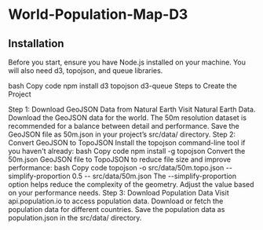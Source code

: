 # World-Population-Map-D3

## Installation

Before you start, ensure you have Node.js installed on your machine. You will also need d3, topojson, and queue libraries.

bash
Copy code
npm install d3 topojson d3-queue
Steps to Create the Project

Step 1: Download GeoJSON Data from Natural Earth
Visit Natural Earth Data.
Download the GeoJSON data for the world. The 50m resolution dataset is recommended for a balance between detail and performance.
Save the GeoJSON file as 50m.json in your project’s src/data/ directory.
Step 2: Convert GeoJSON to TopoJSON
Install the topojson command-line tool if you haven't already:
bash
Copy code
npm install -g topojson
Convert the 50m.json GeoJSON file to TopoJSON to reduce file size and improve performance:
bash
Copy code
topojson -o src/data/50m.topo.json --simplify-proportion 0.5 -- src/data/50m.json
The --simplify-proportion option helps reduce the complexity of the geometry. Adjust the value based on your performance needs.
Step 3: Download Population Data
Visit api.population.io to access population data.
Download or fetch the population data for different countries.
Save the population data as population.json in the src/data/ directory.
